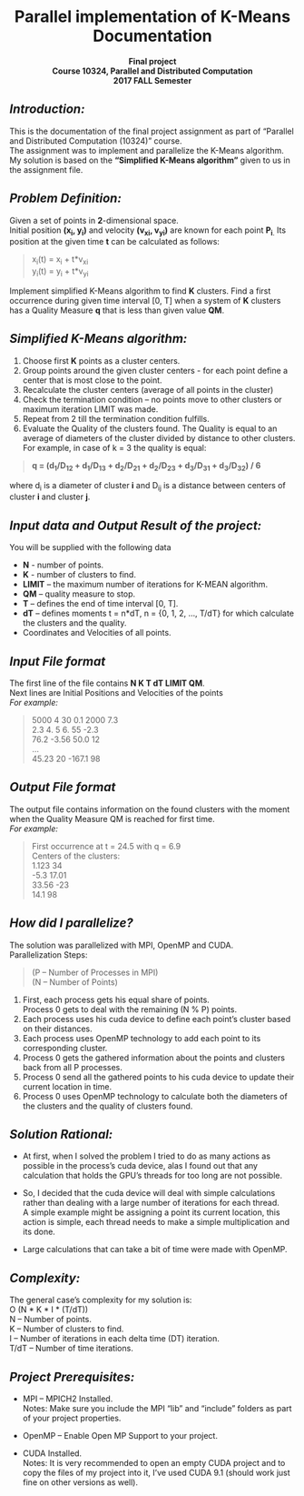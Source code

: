 <h1 align="center">Parallel implementation of K-Means</br>Documentation</h1>

<p align="center">
    <b>Final project</br>
Course 10324, Parallel and Distributed Computation</br>
2017 FALL Semester</b></br></p>


## ***Introduction:***
This is the documentation of the final project assignment as part of “Parallel and Distributed Computation (10324)” course.  
The assignment was to implement and parallelize the K-Means algorithm.  
My solution is based on the **“Simplified K-Means algorithm”** given to us in the assignment file.


## ***Problem Definition:***
Given a set of points in **2**-dimensional space.  
Initial position **(x<sub>i</sub>, y<sub>i</sub>)** and velocity **(v<sub>xi</sub>, v<sub>yi</sub>)** are known for each point **P<sub>i</sub>**<sub>.</sub> Its position at the given time **t** can be calculated as follows:  


> x<sub>i</sub>(t) = x<sub>i</sub> + t\*v<sub>xi</sub>  
y<sub>i</sub>(t) = y<sub>i</sub> + t\*v<sub>yi</sub>

Implement simplified K-Means algorithm to find **K** clusters. Find a first occurrence during given time interval \[0, T\] when a system of **K** clusters has a Quality Measure **q** that is less than given value **QM**.


## ***Simplified K-Means algorithm:***
1.  Choose first **K** points as a cluster centers.
2.  Group points around the given cluster centers - for each point
    define a center that is most close to the point.
3.  Recalculate the cluster centers (average of all points in
    the cluster)
4.  Check the termination condition – no points move to other clusters
    or maximum iteration LIMIT was made.
5.  Repeat from 2 till the termination condition fulfills.
6.  Evaluate the Quality of the clusters found. The Quality is equal to
    an average of diameters of the cluster divided by distance to
    other clusters. For example, in case of k = 3 the quality is equal:  
> **q = (d<sub>1</sub>/D<sub>12</sub> + d<sub>1</sub>/D<sub>13</sub> + d<sub>2</sub>/D<sub>21</sub> + d<sub>2</sub>/D<sub>23</sub> + d<sub>3</sub>/D<sub>31</sub> + d<sub>3</sub>/D<sub>32</sub>) / 6**  

where d<sub>i</sub> is a diameter of cluster **i** and D<sub>ij</sub> is a distance between centers of cluster **i** and cluster **j**.


## ***Input data and Output Result of the project:***
You will be supplied with the following data  
-   **N** - number of points.
-   **K** - number of clusters to find.
-   **LIMIT** – the maximum number of iterations for K-MEAN algorithm.
-   **QM** – quality measure to stop.
-   **T** – defines the end of time interval \[0, T\].
-   **dT** – defines moments t = n\*dT, n = {0, 1, 2, …, T/dT} for which
    calculate the clusters and the quality.
-   Coordinates and Velocities of all points.


## ***Input File format***
The first line of the file contains **N K T dT LIMIT QM**.  
Next lines are Initial Positions and Velocities of the points  
*For example:*  
>5000 4 30 0.1 2000 7.3  
2.3 4. 5 6. 55 -2.3  
76.2 -3.56 50.0 12  
…  
45.23 20 -167.1 98


## ***Output File format***
The output file contains information on the found clusters with the moment when the Quality Measure QM is reached for first time.  
*For example:*  
>First occurrence at t = 24.5 with q = 6.9  
Centers of the clusters:  
1.123 34  
-5.3 17.01  
33.56 -23  
14.1 98  


## ***How did I parallelize?***
The solution was parallelized with MPI, OpenMP and CUDA.  
Parallelization Steps:  
> (P – Number of Processes in MPI)  
(N – Number of Points)

1.  First, each process gets his equal share of points.  
    Process 0 gets to deal with the remaining (N % P) points.
2.  Each process uses his cuda device to define each point’s cluster
    based on their distances.
3.  Each process uses OpenMP technology to add each point to its
    corresponding cluster.
4.  Process 0 gets the gathered information about the points and
    clusters back from all P processes.
5.  Process 0 send all the gathered points to his cuda device to update
    their current location in time.
6.  Process 0 uses OpenMP technology to calculate both the diameters of
    the clusters and the quality of clusters found.


## ***Solution Rational:***

-   At first, when I solved the problem I tried to do as many actions as
    possible in the process’s cuda device, alas I found out that any
    calculation that holds the GPU’s threads for too long are
    not possible.

-   So, I decided that the cuda device will deal with simple
    calculations rather than dealing with a large number of iterations
    for each thread.  
    A simple example might be assigning a point its current location,
    this action is simple, each thread needs to make a simple
    multiplication and its done.

-   Large calculations that can take a bit of time were made
    with OpenMP.


## ***Complexity:***
The general case’s complexity for my solution is:  
O (N \* K \* I \* (T/dT))  
N – Number of points.  
K – Number of clusters to find.  
I – Number of iterations in each delta time (DT) iteration.  
T/dT – Number of time iterations.


## ***Project Prerequisites:***

-   MPI – MPICH2 Installed.  
    Notes: Make sure you include the MPI “lib” and “include” folders as
    part of your project properties.

-   OpenMP – Enable Open MP Support to your project.

-   CUDA Installed.  
    Notes: It is very recommended to open an empty CUDA project and to
    copy the files of my project into it, I’ve used CUDA 9.1 (should
    work just fine on other versions as well).

